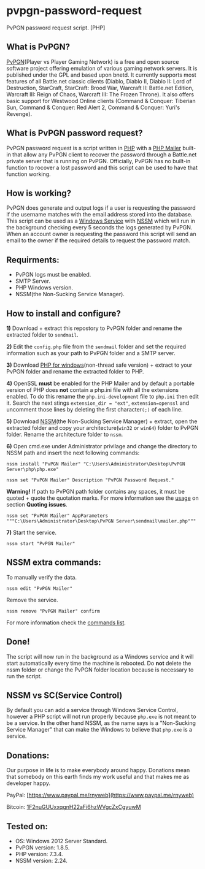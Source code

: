 # pvpgn-password-request
PvPGN password request script. [PHP]

## What is PvPGN?

[PvPGN](https://pvpgn.pro)(Player vs Player Gaming Network) is a free and open source software project offering emulation of various gaming network servers. It is published under the GPL and based upon bnetd.
It currently supports most features of all Battle.net classic clients (Diablo, Diablo II, Diablo II: Lord of Destruction, StarCraft, StarCraft: Brood War, Warcraft II: Battle.net Edition, Warcraft III: Reign of Chaos, Warcraft III: The Frozen Throne). It also offers basic support for Westwood Online clients (Command & Conquer: Tiberian Sun, Command & Conquer: Red Alert 2, Command & Conquer: Yuri's Revenge).

## What is PvPGN password request?

PvPGN password request is a script written in [PHP](https://www.php.net) with a [PHP Mailer](https://github.com/PHPMailer/PHPMailer) built-in that allow any PvPGN client to recover the password through a Battle.net private server that is running on PvPGN. Officially, PvPGN has no built-in function to rocover a lost password and this script can be used to have that function working.

## How is working?

PvPGN does generate and output logs if a user is requesting the password if the username matches with the email address stored into the database. This script can be used as a [Windows Service](https://en.wikipedia.org/wiki/Windows_service) with [NSSM](https://nssm.cc) which will run in the background checking every 5 seconds the logs generated by PvPGN. When an account owner is requesting the password this script will send an email to the owner if the required details to request the password match.

## Requirments:

- PvPGN logs must be enabled.
- SMTP Server.
- PHP Windows version.
- NSSM(the Non-Sucking Service Manager).

## How to install and configure?

**1)** Download + extract this repostory to PvPGN folder and rename the extracted folder to `sendmail`.

**2)** Edit the `config.php` file from the `sendmail` folder and set the required information such as your path to PvPGN folder and a SMTP server.

**3)** Download [PHP for windows](https://windows.php.net/download)(non-thread safe version) + extract to your PvPGN folder and rename the extracted folder to PHP.

**4)** OpenSSL **must** be enabled for the PHP Mailer and by default a portable version of PHP does **not** contain a php.ini file with all the extensions enabled. To do this rename the `php.ini-development` file to `php.ini` then edit it.
Search the next stings `extension_dir = "ext"`, `extension=openssl` and uncomment those lines by deleting the first character`(;)` of each line.

**5)** Download [NSSM](https://nssm.cc/download)(the Non-Sucking Service Manager) + extract, open the extracted folder and copy your architecture(`win32` or `win64`) folder to PvPGN folder. Rename the architecture folder to `nssm`.

**6)** Open cmd.exe under Administrator privilage and change the directory to NSSM path and insert the next following commands:

`nssm install "PvPGN Mailer" "C:\Users\Administrator\Desktop\PvPGN Server\php\php.exe"`

`nssm set "PvPGN Mailer" Description "PvPGN Password Request."`

**Warning!** If path to PvPGN path folder contains any spaces, it must be quoted + quote the quotation marks. For more information see the [usage](https://nssm.cc/usage) on section **Quoting issues**.

`nssm set "PvPGN Mailer" AppParameters """C:\Users\Administrator\Desktop\PvPGN Server\sendmail\mailer.php"""`

**7)** Start the service.

`nssm start "PvPGN Mailer"`

## NSSM extra commands:

To manually verify the data.

`nssm edit "PvPGN Mailer"`

Remove the service.

`nssm remove "PvPGN Mailer" confirm`

For more information check the [commands list](https://nssm.cc/commands).

## Done!

The script will now run in the background as a Windows service and it will start automatically every time the machine is rebooted. Do **not** delete the nssm folder or change the PvPGN folder location because is necessary to run the script.

## NSSM vs SC(Service Control)

By default you can add a service through Windows Service Control, however a PHP script will not run properly because `php.exe` is not meant to be a service. In the other hand NSSM, as the name says is a "Non-Sucking Service Manager" that can make the Windows to believe that `php.exe` is a service.

## Donations:

Our purpose in life is to make everybody around happy. Donations mean that somebody on this earth finds my work useful and that makes me as developer happy.

PayPal: [https://www.paypal.me/rnyweb](https://www.paypal.me/rnyweb)

Bitcoin: [1F2nuGUUxxqgnH22aFi6hzWVgcZxCgyuwM](https://www.blockchain.com/btc/address/1F2nuGUUxxqgnH22aFi6hzWVgcZxCgyuwM)

## Tested on:

- OS: Windows 2012 Server Standard.
- PvPGN version: 1.8.5.
- PHP version: 7.3.4.
- NSSM version: 2.24.
